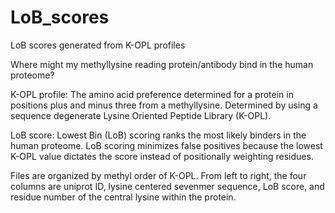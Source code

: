 # LoB_scores
LoB scores generated from K-OPL profiles

Where might my methyllysine reading protein/antibody bind in the human proteome? 

K-OPL profile: The amino acid preference determined for a protein in positions plus and minus three from a methyllysine. 
Determined by using a sequence degenerate Lysine Oriented Peptide Library (K-OPL).

LoB score: Lowest Bin (LoB) scoring ranks the most likely binders in the human proteome.
LoB scoring minimizes false positives because the lowest K-OPL value dictates the score instead of positionally weighting residues.

Files are organized by methyl order of K-OPL.
From left to right, the four columns are uniprot ID, lysine centered sevenmer sequence, LoB score, and residue number of the central lysine within the protein.
